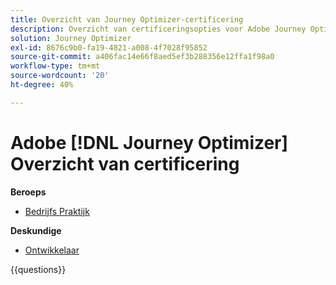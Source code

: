 ```yaml
---
title: Overzicht van Journey Optimizer-certificering
description: Overzicht van certificeringsopties voor Adobe Journey Optimizer
solution: Journey Optimizer
exl-id: 8676c9b0-fa19-4821-a008-4f7028f95852
source-git-commit: a406fac14e66f8aed5ef3b288356e12ffa1f98a0
workflow-type: tm+mt
source-wordcount: '20'
ht-degree: 40%

---
```


# Adobe [!DNL Journey Optimizer] Overzicht van certificering

**Beroeps**

* [ Bedrijfs Praktijk ](/help/certifications/ajo/ajo-p-business.md)<!--AD0-E607-->

**Deskundige**

* [ Ontwikkelaar ](/help/certifications/ajo/ajo-e-developer-23-10.md) <!--AD0-E606-->

{{questions}}

